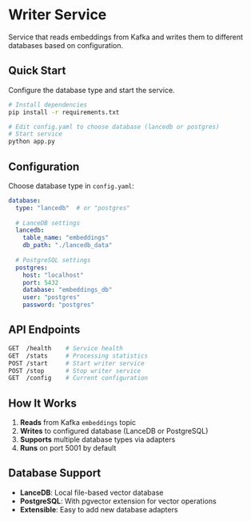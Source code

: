 # Writer Service

Service that reads embeddings from Kafka and writes them to different databases based on configuration.

## Quick Start

Configure the database type and start the service.

```bash
# Install dependencies
pip install -r requirements.txt

# Edit config.yaml to choose database (lancedb or postgres)
# Start service
python app.py
```

## Configuration

Choose database type in `config.yaml`:

```yaml
database:
  type: "lancedb"  # or "postgres"
  
  # LanceDB settings
  lancedb:
    table_name: "embeddings"
    db_path: "./lancedb_data"
  
  # PostgreSQL settings  
  postgres:
    host: "localhost"
    port: 5432
    database: "embeddings_db"
    user: "postgres"
    password: "postgres"
```

## API Endpoints

```bash
GET  /health    # Service health
GET  /stats     # Processing statistics
POST /start     # Start writer service
POST /stop      # Stop writer service
GET  /config    # Current configuration
```

## How It Works

1. **Reads** from Kafka `embeddings` topic
2. **Writes** to configured database (LanceDB or PostgreSQL)
3. **Supports** multiple database types via adapters
4. **Runs** on port 5001 by default

## Database Support

- **LanceDB**: Local file-based vector database
- **PostgreSQL**: With pgvector extension for vector operations
- **Extensible**: Easy to add new database adapters
